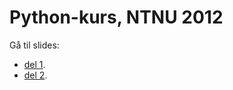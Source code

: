 # Python-kurs, NTNU 2012 

Gå til slides: 

* [del 1](http://magnhaug.github.com/BEKK-Python-Kurs/slides/del1.html).
* [del 2](http://magnhaug.github.com/BEKK-Python-Kurs/slides/del2.html).
